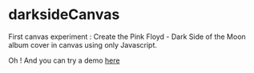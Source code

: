 darksideCanvas
==============

First canvas experiment : Create the Pink Floyd - Dark Side of the Moon album cover in canvas using only Javascript.


Oh ! And you can try a demo [here](http://adrienmas.com/labs/canvas-darkside/ "HTML5 canvas Dark Side of the moon")
